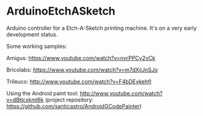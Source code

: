 ArduinoEtchASketch
==================
Arduino controller for a Etch-A-Sketch printing machine.
It's on a very early development status.

Some working samples: 

Amigus: https://www.youtube.com/watch?v=nvrPPCy2vCk

Bricolabs: https://www.youtube.com/watch?v=m7dXjiJnSJo

Trileuco: http://www.youtube.com/watch?v=F4bDEykehfI


Using the Android paint tool: http://www.youtube.com/watch?v=dBtlcxkml6k (project repository: https://github.com/santicastro/AndroidGCodePainter)

